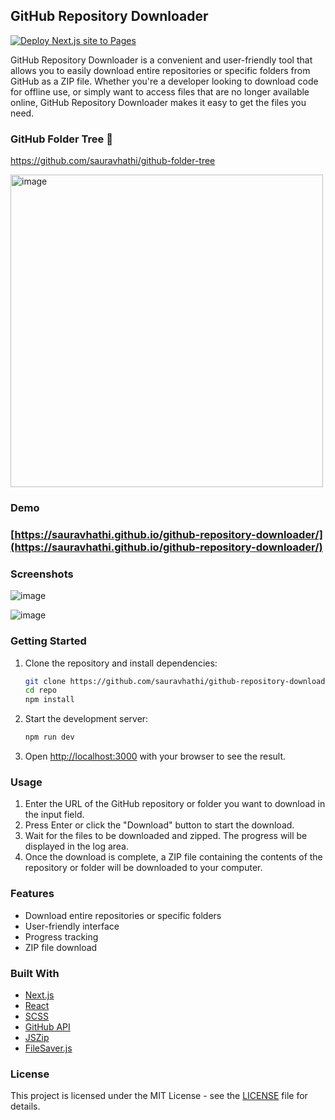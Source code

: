 ## GitHub Repository Downloader
[![Deploy Next.js site to Pages](https://github.com/sauravhathi/github-repository-downloader/actions/workflows/nextjs.yml/badge.svg)](https://github.com/sauravhathi/github-repository-downloader/actions/workflows/nextjs.yml)

GitHub Repository Downloader is a convenient and user-friendly tool that allows you to easily download entire repositories or specific folders from GitHub as a ZIP file. Whether you're a developer looking to download code for offline use, or simply want to access files that are no longer available online, GitHub Repository Downloader makes it easy to get the files you need.

### GitHub Folder Tree 🌲

https://github.com/sauravhathi/github-folder-tree

<img src="https://github.com/sauravhathi/github-folder-tree/assets/61316762/7a442222-2095-4c0d-9a61-a6bb5e3a4887" alt="image" width="500px" height="auto" />

### Demo
### [https://sauravhathi.github.io/github-repository-downloader/](https://sauravhathi.github.io/github-repository-downloader/)

### Screenshots
![image](https://user-images.githubusercontent.com/61316762/221985520-12450460-d97d-4a32-97de-7055d3dbd6e5.png)

![image](https://user-images.githubusercontent.com/61316762/221985559-e38bb434-db8a-473f-9a7d-1c42e9f25ccb.png)

### Getting Started

1. Clone the repository and install dependencies:

    ```bash
    git clone https://github.com/sauravhathi/github-repository-downloader
    cd repo
    npm install
    ```
2. Start the development server:
    
    ```bash
    npm run dev
    ```
3. Open [http://localhost:3000](http://localhost:3000) with your browser to see the result.

### Usage
1. Enter the URL of the GitHub repository or folder you want to download in the input field.
2. Press Enter or click the "Download" button to start the download.
3. Wait for the files to be downloaded and zipped. The progress will be displayed in the log area.
4. Once the download is complete, a ZIP file containing the contents of the repository or folder will be downloaded to your computer.

### Features
 - Download entire repositories or specific folders
 - User-friendly interface
 - Progress tracking
 - ZIP file download

### Built With
- [Next.js](https://nextjs.org/)
- [React](https://reactjs.org/)
- [SCSS](https://sass-lang.com/)
- [GitHub API](https://docs.github.com/en/rest)
- [JSZip](https://stuk.github.io/jszip/)
- [FileSaver.js](https://github.com/eligrey/FileSaver.js/)

### License
This project is licensed under the MIT License - see the [LICENSE](https://github.com/sauravhathi/github-repository-downloader/blob/main/LICENSE) file for details.
